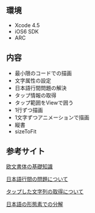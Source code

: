 ## 環境
- Xcode 4.5
- iOS6 SDK
- ARC

## 内容

- 最小限のコードでの描画
- 文字属性の設定
- 日本語行間問題の解決
- タップ情報の取得
- タップ範囲をViewで囲う
- 1行ずつ描画
- 1文字ずつアニメーションで描画
- 縦書
- sizeToFit

## 参考サイト

[欧文書体の基礎知識](http://www.akibatec.net/wabunfont/study/basic/basic2.html)

[日本語行間の問題について](http://novis.jimdo.com/2011/07/02/coretextの日本語行間の問題-解決/)

[タップした文字列の取得について](http://hmdt.jp/blog/?p=88)

[日本語の形態素での分解](https://groups.google.com/forum/#!msg/cocoa-dev-japan/jbFe_GqXvrU/gLZ_5kdST_8J)

 